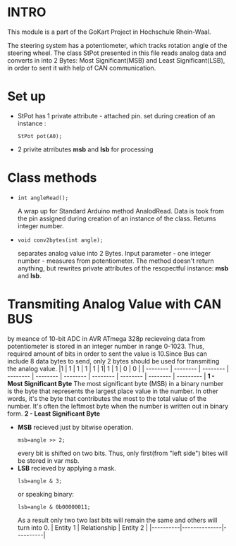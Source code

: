 # INTRO
This module is a part of the GoKart Project in Hochschule Rhein-Waal.

The steering system has a potentiometer, which tracks rotation angle of the steering wheel. The class StPot presented in this file reads analog data and converts in into 2 Bytes: Most Significant(MSB) and Least Significant(LSB), in order to sent it with help of CAN communication.


# Set up
<ul>
  <li><p>StPot has 1 private attribute - attached pin. set during creation of an instance :</li>
    <code>StPot pot(A0);</code></p>
  <li>2 privite atrributes <b>msb</b> and <b>lsb</b> for processing</li>
</ul>

# Class methods
<ul>
  <li><p><code>int angleRead();</code></p></li>
    A wrap up for Standard Arduino method AnalodRead. Data is took from the pin assigned during creation of an instance of the class.
    Returns integer number.
  <li><p><code>void conv2bytes(int angle);</code></p></li>
    separates analog value into 2 Bytes. Input parameter - one integer number - measures from potentiometer. The method doesn't return anything, but rewrites private attributes of the rescpectful instance: <b>msb</b> and <b>lsb</b>.
</ul>

# Transmiting Analog Value with CAN BUS
by meance of 10-bit ADC in AVR ATmega 328p recieveing data from potentiometer is stored in an integer number in range 0-1023. Thus, required amount of bits in order to sent the value is 10.Since Bus can include 8 data bytes to send, only 2 bytes should be used for transmiting the analog value.
|1 | 1 | 1 | 1 | 1 | 1| 1 | 1 | 0 | 0 | 
| -------- | -------- | -------- | -------- | -------- | -------- | -------- | -------- | -------- | --------- |
<b>1 - Most Significant Byte</b> 
The most significant byte (MSB) in a binary number is the byte that represents the largest place value in the number. In other words, it's the byte that contributes the most to the total value of the number. It's often the leftmost byte when the number is written out in binary form.
<b>2 - Least Significant Byte</b>

<ul>
 <li><b>MSB</b> recieved just by bitwise operation.</li>
   <p><code>msb=angle >> 2;</code></p>
 every bit is shifted on two bits. Thus, only first(from "left side") bites will be stored in var msb.
 <li><b>LSB</b> recieved by applying a mask.</li>
   <p><code>lsb=angle & 3;</code></p>
   or speaking binary:
  <p><code>lsb=angle & 0b00000011;</code></p>
  As a result only two two last bits will remain the same and others will turn into 0.
  | Entity 1 | Relationship | Entity 2 |
|----------|--------------|----------|




 
